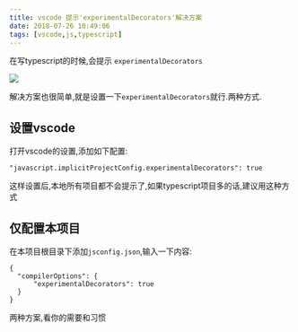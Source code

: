 ```yaml
---
title: vscode 提示'experimentalDecorators'解决方案
date: 2018-07-26 10:49:06
tags: [vscode,js,typescript]
---
```



在写typescript的时候,会提示 `experimentalDecorators`

![](http://s1.jiasucloud.com/blog/image/experimentalDecorators.jpg-s)

解决方案也很简单,就是设置一下`experimentalDecorators`就行.两种方式.

## 设置vscode
打开vscode的设置,添加如下配置:

```
"javascript.implicitProjectConfig.experimentalDecorators": true
```
这样设置后,本地所有项目都不会提示了,如果typescript项目多的话,建议用这种方式

## 仅配置本项目
在本项目根目录下添加`jsconfig.json`,输入一下内容:

```
{
  "compilerOptions": {
      "experimentalDecorators": true
  }
}
```

两种方案,看你的需要和习惯
